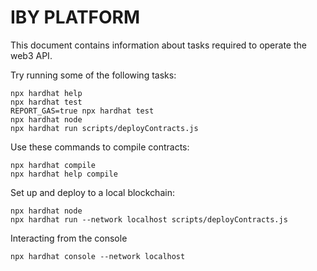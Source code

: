 # IBY PLATFORM

This document contains information about tasks required to operate the web3 API.

Try running some of the following tasks:

```shell
npx hardhat help
npx hardhat test
REPORT_GAS=true npx hardhat test
npx hardhat node
npx hardhat run scripts/deployContracts.js
```

Use these commands to compile contracts:

```shell
npx hardhat compile
npx hardhat help compile
```

Set up and deploy to a local blockchain:

```shell
npx hardhat node
npx hardhat run --network localhost scripts/deployContracts.js
```

Interacting from the console

```shell
npx hardhat console --network localhost
```
